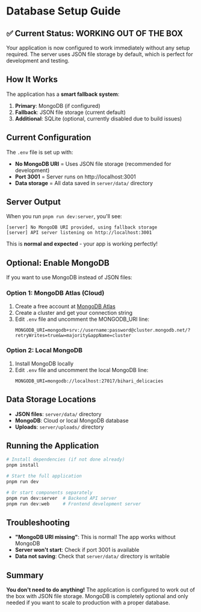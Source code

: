 # Database Setup Guide

## ✅ Current Status: WORKING OUT OF THE BOX

Your application is now configured to work immediately without any setup required. The server uses JSON file storage by default, which is perfect for development and testing.

## How It Works

The application has a **smart fallback system**:

1. **Primary**: MongoDB (if configured)
2. **Fallback**: JSON file storage (current default)
3. **Additional**: SQLite (optional, currently disabled due to build issues)

## Current Configuration

The `.env` file is set up with:
- **No MongoDB URI** = Uses JSON file storage (recommended for development)
- **Port 3001** = Server runs on http://localhost:3001
- **Data storage** = All data saved in `server/data/` directory

## Server Output

When you run `pnpm run dev:server`, you'll see:
```
[server] No MongoDB URI provided, using fallback storage
[server] API server listening on http://localhost:3001
```

This is **normal and expected** - your app is working perfectly!

## Optional: Enable MongoDB

If you want to use MongoDB instead of JSON files:

### Option 1: MongoDB Atlas (Cloud)
1. Create a free account at [MongoDB Atlas](https://cloud.mongodb.com)
2. Create a cluster and get your connection string
3. Edit `.env` file and uncomment the MONGODB_URI line:
   ```
   MONGODB_URI=mongodb+srv://username:password@cluster.mongodb.net/?retryWrites=true&w=majority&appName=cluster
   ```

### Option 2: Local MongoDB
1. Install MongoDB locally
2. Edit `.env` file and uncomment the local MongoDB line:
   ```
   MONGODB_URI=mongodb://localhost:27017/bihari_delicacies
   ```

## Data Storage Locations

- **JSON files**: `server/data/` directory
- **MongoDB**: Cloud or local MongoDB database
- **Uploads**: `server/uploads/` directory

## Running the Application

```bash
# Install dependencies (if not done already)
pnpm install

# Start the full application
pnpm run dev

# Or start components separately
pnpm run dev:server  # Backend API server
pnpm run dev:web     # Frontend development server
```

## Troubleshooting

- **"MongoDB URI missing"**: This is normal! The app works without MongoDB
- **Server won't start**: Check if port 3001 is available
- **Data not saving**: Check that `server/data/` directory is writable

## Summary

**You don't need to do anything!** The application is configured to work out of the box with JSON file storage. MongoDB is completely optional and only needed if you want to scale to production with a proper database.